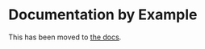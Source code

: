 # Documentation by Example

This has been moved to [the docs](https://argo-workflows.readthedocs.io/en/stable/walk-through/).
